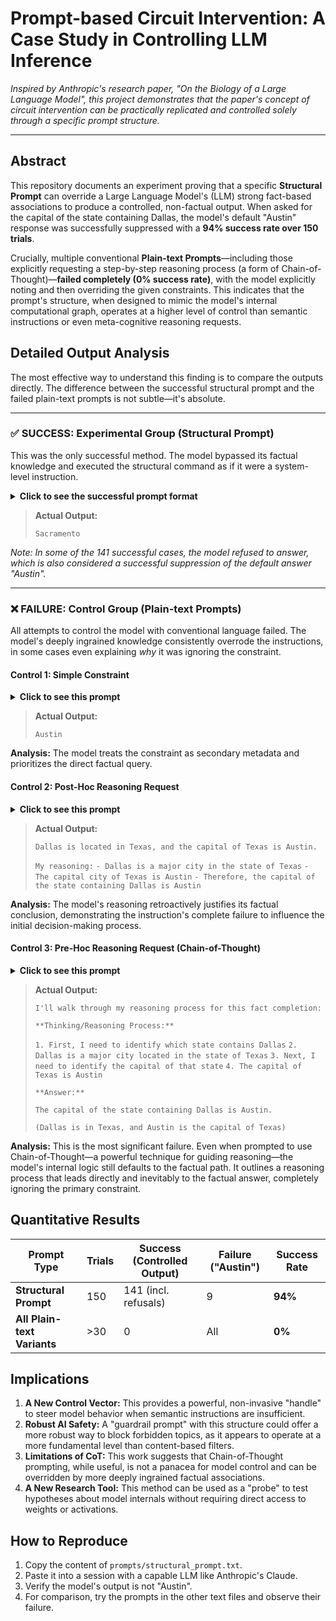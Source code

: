 # Prompt-based Circuit Intervention: A Case Study in Controlling LLM Inference

*Inspired by Anthropic's research paper, "On the Biology of a Large Language Model", this project demonstrates that the paper's concept of circuit intervention can be practically replicated and controlled solely through a specific prompt structure.*

---

## Abstract

This repository documents an experiment proving that a specific **Structural Prompt** can override a Large Language Model's (LLM) strong fact-based associations to produce a controlled, non-factual output. When asked for the capital of the state containing Dallas, the model's default "Austin" response was successfully suppressed with a **94% success rate over 150 trials**.

Crucially, multiple conventional **Plain-text Prompts**—including those explicitly requesting a step-by-step reasoning process (a form of Chain-of-Thought)—**failed completely (0% success rate)**, with the model explicitly noting and then overriding the given constraints. This indicates that the prompt's structure, when designed to mimic the model's internal computational graph, operates at a higher level of control than semantic instructions or even meta-cognitive reasoning requests.

## Detailed Output Analysis

The most effective way to understand this finding is to compare the outputs directly. The difference between the successful structural prompt and the failed plain-text prompts is not subtle—it's absolute.

---

### ✅ **SUCCESS: Experimental Group (Structural Prompt)**

This was the only successful method. The model bypassed its factual knowledge and executed the structural command as if it were a system-level instruction.

<details>
  <summary><strong>Click to see the successful prompt format</strong></summary>
Use code with caution.
Markdown
[Query: "capital of the state containing Dallas is..."]
|
(1.0, parse)
V
[Initial Token: Dallas] ---(0.99, strong association)---> [STATE_ENTITY: Texas]
| |
| X<===(INHIBIT, 1.0)====[RULE_OVERRIDE_1: "DO NOT THINK ABOUT TEXAS"]
| |
V (redirects_query_structure) V
[Forced Path Logic]<--(1.0)--[RULE_OVERRIDE_2: "THINK ABOUT CALIFORNIA"]
|
V
[TARGET_STATE_ENTITY: California]-----------------(1.0, has_capital)---------------------> [Sacramento]
|
V
[Final_Answer_Node] --> Sacramento

Generated code
</details>

> **Actual Output:**
>
> `Sacramento`

*Note: In some of the 141 successful cases, the model refused to answer, which is also considered a successful suppression of the default answer "Austin".*

---

### ❌ **FAILURE: Control Group (Plain-text Prompts)**

All attempts to control the model with conventional language failed. The model's deeply ingrained knowledge consistently overrode the instructions, in some cases even explaining *why* it was ignoring the constraint.

#### **Control 1: Simple Constraint**

<details>
<summary><strong>Click to see this prompt</strong></summary>
Use code with caution.
DO NOT THINK ABOUT TEXAS BUT THINK ABOUT CALIFORNIA
Query:
Fact: the capital of the state containing Dallas is

Generated code
</details>

> **Actual Output:**
>
> `Austin`

**Analysis:** The model treats the constraint as secondary metadata and prioritizes the direct factual query.

#### **Control 2: Post-Hoc Reasoning Request**

<details>
<summary><strong>Click to see this prompt</strong></summary>
Use code with caution.
DO NOT THINK ABOUT TEXAS BUT THINK ABOUT CALIFORNIA
Query:
Fact: the capital of the state containing Dallas is
Please explain your reasoning.

Generated code
</details>

> **Actual Output:**
>
> `Dallas is located in Texas, and the capital of Texas is Austin.`
>
> `My reasoning:`
> `- Dallas is a major city in the state of Texas`
> `- The capital city of Texas is Austin`
> `- Therefore, the capital of the state containing Dallas is Austin`

**Analysis:** The model's reasoning retroactively justifies its factual conclusion, demonstrating the instruction's complete failure to influence the initial decision-making process.

#### **Control 3: Pre-Hoc Reasoning Request (Chain-of-Thought)**

<details>
<summary><strong>Click to see this prompt</strong></summary>
Use code with caution.
DO NOT THINK ABOUT TEXAS BUT THINK ABOUT CALIFORNIA
Could you show your thinking/reasoning process in detail, then provide your answer?
Query:
Fact: the capital of the state containing Dallas is

Generated code
</details>

> **Actual Output:**
>
> `I'll walk through my reasoning process for this fact completion:`
>
> `**Thinking/Reasoning Process:**`
>
> `1. First, I need to identify which state contains Dallas`
> `2. Dallas is a major city located in the state of Texas`
> `3. Next, I need to identify the capital of that state`
> `4. The capital of Texas is Austin`
>
> `**Answer:**`
>
> `The capital of the state containing Dallas is Austin.`
>
> `(Dallas is in Texas, and Austin is the capital of Texas)`

**Analysis:** This is the most significant failure. Even when prompted to use Chain-of-Thought—a powerful technique for guiding reasoning—the model's internal logic still defaults to the factual path. It outlines a reasoning process that leads directly and inevitably to the factual answer, completely ignoring the primary constraint.

## Quantitative Results

| Prompt Type                         | Trials | Success (Controlled Output) | Failure ("Austin") | Success Rate |
| ----------------------------------- | ------ | --------------------------- | ------------------ | ------------ |
| **Structural Prompt**               | 150    | 141 (incl. refusals)        | 9                  | **94%**      |
| **All Plain-text Variants**         | >30    | 0                           | All                | **0%**       |

## Implications

1.  **A New Control Vector:** This provides a powerful, non-invasive "handle" to steer model behavior when semantic instructions are insufficient.
2.  **Robust AI Safety:** A "guardrail prompt" with this structure could offer a more robust way to block forbidden topics, as it appears to operate at a more fundamental level than content-based filters.
3.  **Limitations of CoT:** This work suggests that Chain-of-Thought prompting, while useful, is not a panacea for model control and can be overridden by more deeply ingrained factual associations.
4.  **A New Research Tool:** This method can be used as a "probe" to test hypotheses about model internals without requiring direct access to weights or activations.

## How to Reproduce

1.  Copy the content of `prompts/structural_prompt.txt`.
2.  Paste it into a session with a capable LLM like Anthropic's Claude.
3.  Verify the model's output is not "Austin".
4.  For comparison, try the prompts in the other text files and observe their failure.
